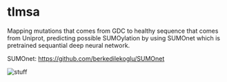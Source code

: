 # tlmsa

Mapping mutations that comes from GDC to healthy sequence that comes from Uniprot, predicting possible SUMOylation by using SUMOnet which is pretrained sequantial deep neural network.


SUMOnet: https://github.com/berkedilekoglu/SUMOnet
 



![stuff](https://user-images.githubusercontent.com/72014272/187074387-013619e0-b09f-4351-9ed1-7359d85e5b3a.png)

